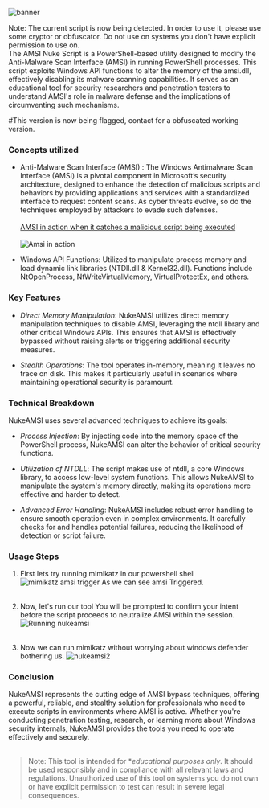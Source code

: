 
![banner](https://s11.gifyu.com/images/SysSH.gif)<br>

Note: The current script is now being detected. In order to use it, please use some cryptor or obfuscator. Do not use on systems you don't have explicit permission to use on.<br>
The AMSI Nuke Script is a PowerShell-based utility designed to modify the Anti-Malware Scan Interface (AMSI) in running PowerShell processes. This script exploits Windows API functions to alter the memory of the amsi.dll, effectively disabling its malware scanning capabilities. It serves as an educational tool for security researchers and penetration testers to understand AMSI's role in malware defense and the implications of circumventing such mechanisms.

#This version is now being flagged, contact for a obfuscated working version. 

### Concepts utilized
- Anti-Malware Scan Interface (AMSI) : The Windows Antimalware Scan Interface (AMSI) is a pivotal component in Microsoft’s security architecture, designed to enhance the detection of malicious scripts and behaviors by providing applications and services with a standardized interface to request content scans. As cyber threats evolve, so do the techniques employed by attackers to evade such defenses.
<br><br><ins>AMSI in action when it catches a malicious script being executed</ins><br><br>
![Amsi in action](https://sensepost.com/img/pages/blog/2020/resurrecting-an-old-amsi-bypass/2.0-amsi-detection-example.png)

- Windows API Functions:
Utilized to manipulate process memory and load dynamic link libraries (NTDll.dll & Kernel32.dll).
Functions include NtOpenProcess, NtWriteVirtualMemory, VirtualProtectEx, and others.

### Key Features
- *Direct Memory Manipulation*: NukeAMSI utilizes direct memory manipulation techniques to disable AMSI, leveraging the ntdll library and other critical Windows APIs. This ensures that AMSI is effectively bypassed without raising alerts or triggering additional security measures.
  
- *Stealth Operations*: The tool operates in-memory, meaning it leaves no trace on disk. This makes it particularly useful in scenarios where maintaining operational security is paramount.
 

### Technical Breakdown

NukeAMSI uses several advanced techniques to achieve its goals:

- *Process Injection*: By injecting code into the memory space of the PowerShell process, NukeAMSI can alter the behavior of critical security functions.
  
- *Utilization of NTDLL*: The script makes use of ntdll, a core Windows library, to access low-level system functions. This allows NukeAMSI to manipulate the system's memory directly, making its operations more effective and harder to detect.
  
- *Advanced Error Handling*: NukeAMSI includes robust error handling to ensure smooth operation even in complex environments. It carefully checks for and handles potential failures, reducing the likelihood of detection or script failure.


### Usage Steps
1. First lets try running mimikatz in our powershell shell 
![mimikatz amsi trigger](https://github.com/user-attachments/assets/0003e944-34a8-477f-b900-fc6b67a3041f)
As we can see amsi Triggered.<br><br>
2. Now, let's run our tool 
You will be prompted to confirm your intent before the script proceeds to neutralize AMSI within the session.
![Running nukeamsi](https://github.com/user-attachments/assets/ce380592-5b7f-4521-ac55-3b503eb1c62d)<br><br>

3. Now we can run mimikatz without worrying about windows defender bothering us.
![nukeamsi2](https://github.com/user-attachments/assets/8bff87d5-797b-4a53-89ad-4a7978ec6833)

### Conclusion

NukeAMSI represents the cutting edge of AMSI bypass techniques, offering a powerful, reliable, and stealthy solution for professionals who need to execute scripts in environments where AMSI is active. Whether you're conducting penetration testing, research, or learning more about Windows security internals, NukeAMSI provides the tools you need to operate effectively and securely.
<br><br>

> Note: This tool is intended for **educational purposes only*. It should be used responsibly and in compliance with all relevant laws and regulations. Unauthorized use of this tool on systems you do not own or have explicit permission to test can result in severe legal consequences.


